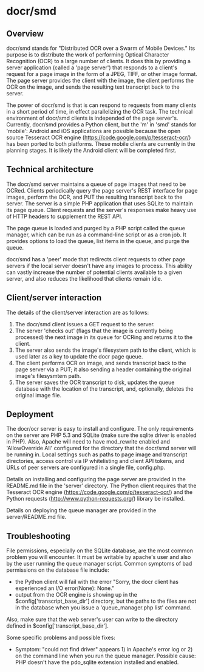# docr/smd 

## Overview

docr/smd stands for "Distributed OCR over a Swarm of Mobile Devices." Its purpose is to distribute the work of performing Optical Character Recognition (OCR) to a large number of clients. It does this by providing a server application (called a 'page server') that responds to a client's request for a page image in the form of a JPEG, TIFF, or other image format. The page server provides the client with the image, the client performs the OCR on the image, and sends the resulting text transcript back to the server. 

The power of docr/smd is that is can respond to requests from many clients in a short period of time, in effect parallelizing the OCR task. The technical environment of docr/smd clients is independed of the page server's. Currently, docr/smd provides a Python client, but the 'm' in 'smd' stands for 'mobile': Android and iOS applications are possible because the open source Tesseract OCR engine (https://code.google.com/p/tesseract-ocr/) has been ported to both platforms. These mobile clients are currently in the planning stages. It is likely the Android client will be completed first.

## Technical architecture

The docr/smd server maintains a queue of page images that need to be OCRed. Clients periodically query the page server's REST interface for page images, perform the OCR, and PUT the resulting transcript back to the server. The server is a simple PHP application that uses SQLite to maintain its page queue. Client requests and the server's responses make heavy use of HTTP headers to supplement the REST API.

The page queue is loaded and purged by a PHP script called the queue manager, which can be run as a command-line script or as a cron job. It provides options to load the queue, list items in the queue, and purge the queue.

docr/smd has a 'peer' mode that redirects client requests to other page servers if the local server doesn't have any images to process. This ability can vastly increase the number of potential clients available to a given server, and also reduces the likelihood that clients remain idle.

## Client/server interaction

The details of the client/server interaction are as follows:

1. The docr/smd client issues a GET request to the server.
2. The server 'checks out' (flags that the image is currently being processed) the next image in its queue for OCRing and returns it to the client.
3. The server also sends the image's filesystem path to the client, which is used later as a key to update the docr page queue.
4. The client performs OCR on image, and sends transcript back to the page server via a PUT; it also sending a header containing the original image's filesysmtem path.
5. The server saves the OCR transcript to disk, updates the queue database with the location of the transcript, and, optionally, deletes the original image file.

## Deployment

The docr/ocr server is easy to install and configure. The only requirements on the server are PHP 5.3 and SQLite (make sure the sqlite driver is enabled in PHP). Also, Apache will need to have mod_rewrite enabled and 'AllowOverride All' configured for the directory that the docr/smd server will be running in. Local settings such as paths to page image and transcript directories, access control via IP whitelisting and client API tokens, and URLs of peer servers are configured in a single file, config.php.

Details on installing and configuring the page server are provided in the README.md file in the 'server' directory. The Python client requires that the Tesseract OCR engine (https://code.google.com/p/tesseract-ocr/) and the Python requests (http://www.python-requests.org/) library be installed.

Details on deploying the queue manager are provided in the server/README.md file.

## Troubleshooting

File permissions, especially on the SQLite database, are the most common problem you will encounter. It must be writable by apache's user and also by the user running the queue manager script. Common symptoms of bad permissions on the database file include:

* the Python client will fail with the error "Sorry, the docr client has experienced an I/O error(None): None."
* output from the OCR engine is showing up in the $config['transcript_base_dir'] directory, but the paths to the files are not in the database when you issue a 'queue_manager.php list' command.

Also, make sure that the web server's user can write to the directory defined in $config['transcript_base_dir'].

Some specific problems and possible fixes:

* Symptom: "could not find driver" appears 1) in Apache's error log or 2) on the command line when you run the queue manager. Possible cause: PHP doesn't have the pdo_sqlite extension installed and enabled.

